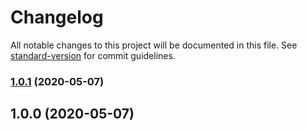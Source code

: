 # Changelog

All notable changes to this project will be documented in this file. See [standard-version](https://github.com/conventional-changelog/standard-version) for commit guidelines.

### [1.0.1](https://github.com/dweidner/stylelint-config-property-order/compare/1.0.0...1.0.1) (2020-05-07)

## 1.0.0 (2020-05-07)

